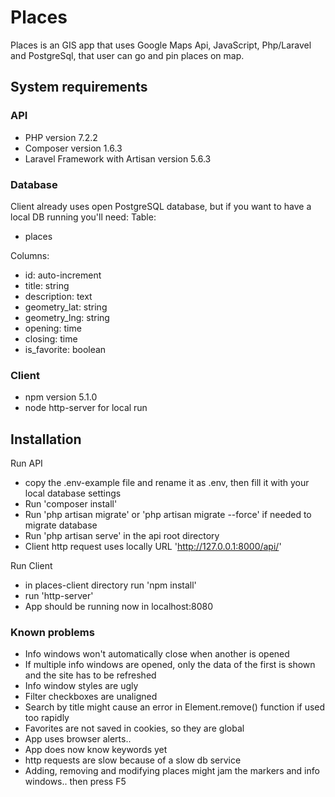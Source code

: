 # Places
Places is an GIS app that uses Google Maps Api, JavaScript, Php/Laravel and PostgreSql, that user can go and pin places on map.

## System requirements

### API
  * PHP version 7.2.2
  * Composer version 1.6.3
  * Laravel Framework with Artisan version 5.6.3

### Database
Client already uses open PostgreSQL database, but if you want to have a local DB running you'll need:
  Table: 
  * places

  Columns:
  * id: auto-increment
  * title: string
  * description: text
  * geometry_lat: string
  * geometry_lng: string
  * opening: time
  * closing: time
  * is_favorite: boolean

### Client
  * npm version 5.1.0
  * node http-server for local run

## Installation

Run API
  * copy the .env-example file and rename it as .env, then fill it with your local database settings
  * Run 'composer install'
  * Run 'php artisan migrate' or 'php artisan migrate --force' if needed to migrate database
  * Run 'php artisan serve' in the api root directory
  * Client http request uses locally URL 'http://127.0.0.1:8000/api/'

Run Client
  * in places-client directory run 'npm install'
  * run 'http-server'
  * App should be running now in localhost:8080

### Known problems
  * Info windows won't automatically close when another is opened
  * If multiple info windows are opened, only the data of the first is shown and the site has to be refreshed
  * Info window styles are ugly
  * Filter checkboxes are unaligned
  * Search by title might cause an error in Element.remove() function if used too rapidly
  * Favorites are not saved in cookies, so they are global
  * App uses browser alerts..
  * App does now know keywords yet
  * http requests are slow because of a slow db service
  * Adding, removing and modifying places might jam the markers and info windows.. then press F5